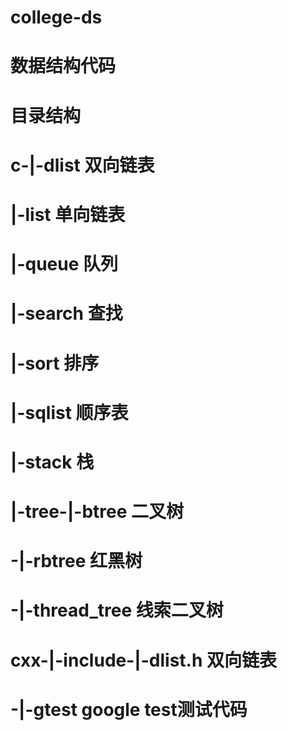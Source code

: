 # college-ds
# 数据结构代码
#
# 目录结构
# c-|-dlist                  双向链表
#   |-list                   单向链表
#   |-queue                  队列
#   |-search                 查找
#   |-sort                   排序
#   |-sqlist                 顺序表
#   |-stack                  栈
#   |-tree-|-btree           二叉树
#         -|-rbtree          红黑树
#         -|-thread_tree     线索二叉树
# cxx-|-include-|-dlist.h    双向链表
#    -|-gtest                google test测试代码
#
#
